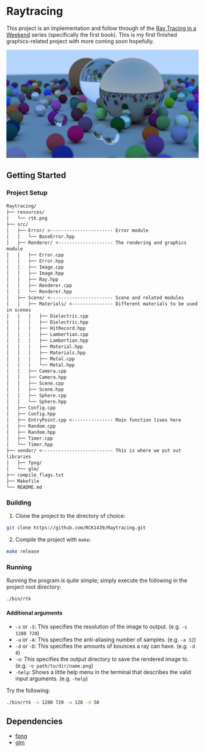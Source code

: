 # Raytracing

This project is an implementation and follow through of the [Ray Tracing in a Weekend](https://raytracing.github.io/books/RayTracingInOneWeekend.html) series (specifically the first book). This is my first finished graphics-related project with more coming soon hopefully.

![image](resources/rtk.png "Ran with arguments '-s 1920 1080 -a 256 -d 8'")

## Getting Started

### Project Setup

```
Raytracing/
├── resources/
│   └── rtk.png
├── src/
│   ├── Error/ <----------------------- Error module
│   │   └── BaseError.hpp
│   ├── Renderer/ <-------------------- The rendering and graphics module
│   │   ├── Error.cpp
│   │   ├── Error.hpp
│   │   ├── Image.cpp
│   │   ├── Image.hpp
│   │   ├── Ray.hpp
│   │   ├── Renderer.cpp
│   │   └── Renderer.hpp
│   ├── Scene/ <----------------------- Scene and related modules
│   │   ├── Materials/ <--------------- Different materials to be used in scenes
│   │   │   ├── Dielectric.cpp
│   │   │   ├── Dielectric.hpp
│   │   │   ├── HitRecord.hpp
│   │   │   ├── Lambertian.cpp
│   │   │   ├── Lambertian.hpp
│   │   │   ├── Material.hpp
│   │   │   ├── Materials.hpp
│   │   │   ├── Metal.cpp
│   │   │   └── Metal.hpp
│   │   ├── Camera.cpp
│   │   ├── Camera.hpp
│   │   ├── Scene.cpp
│   │   ├── Scene.hpp
│   │   ├── Sphere.cpp
│   │   └── Sphere.hpp
│   ├── Config.cpp
│   ├── Config.hpp
│   ├── EntryPoint.cpp <--------------- Main function lives here
│   ├── Random.cpp
│   ├── Random.hpp
│   ├── Timer.cpp
│   └── Timer.hpp
├── vendor/ <-------------------------- This is where we put out libraries
│   ├── fpng/
│   └── glm/
├── compile_flags.txt
├── Makefile
└── README.md
```

### Building

1. Clone the project to the directory of choice:
```bash
git clone https://github.com/RCK1439/Raytracing.git
```

2. Compile the project with `make`:
```bash
make release
```

### Running

Running the program is quite simple; simply execute the following in the project root directory:
```bash
./bin/rtk
```

#### Additional arguments

 - ```-s``` or ```-S```: This specifies the resolution of the image to output. (e.g. ```-s 1280 720```)
 - ```-a``` or ```-A```: This specifies the anti-aliasing number of samples. (e.g. ```-a 32```)
 - ```-d``` or ```-D```: This specifies the amounts of bounces a ray can have. (e.g. ```-d 8```)
 - ```-o```: This specifies the output directory to save the rendered image to. (e.g. ```-o path/to/dir/name.png```)
 - ```-help```: Shows a little help menu in the terminal that describes the valid input arguments. (e.g. ```-help```)

Try the following:
```bash
./bin/rtk -s 1280 720 -a 128 -d 50
```

## Dependencies

 - [fpng](https://github.com/richgel999/fpng)
 - [glm](https://github.com/g-truc/glm)
